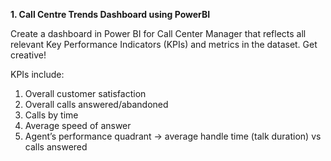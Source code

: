 <b> 1. Call Centre Trends Dashboard using PowerBI </b>

Create a dashboard in Power BI for Call Center Manager that reflects all relevant Key Performance Indicators (KPIs) and metrics in the dataset. Get creative! 

KPIs include:

<ol>
  <li>Overall customer satisfaction</li>
  <li>Overall calls answered/abandoned</li>
  <li>Calls by time</li>
  <li>Average speed of answer</li>
  <li>Agent’s performance quadrant -> average handle time (talk duration) vs calls answered</li>
</ol>
